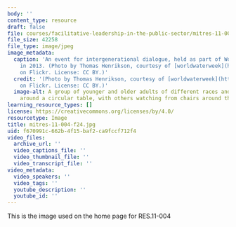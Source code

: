```yaml
---
body: ''
content_type: resource
draft: false
file: courses/facilitative-leadership-in-the-public-sector/mitres-11-004-f24.jpg
file_size: 42258
file_type: image/jpeg
image_metadata:
  caption: 'An event for intergenerational dialogue, held as part of World Water Week
    in 2013. (Photo by Thomas Henrikson, courtesy of [worldwaterweek](https://www.flickr.com/photos/53569401@N04/9678933084)
    on Flickr. License: CC BY.)'
  credit: '(Photo by Thomas Henrikson, courtesy of [worldwaterweek](https://www.flickr.com/photos/53569401@N04/9678933084)
    on Flickr. License: CC BY.)'
  image-alt: A group of younger and older adults of different races and genders, sitting
    around a circular table, with others watching from chairs around the periphery.
learning_resource_types: []
license: https://creativecommons.org/licenses/by/4.0/
resourcetype: Image
title: mitres-11-004-f24.jpg
uid: f670991c-662b-4f15-baf2-ca9fccf712f4
video_files:
  archive_url: ''
  video_captions_file: ''
  video_thumbnail_file: ''
  video_transcript_file: ''
video_metadata:
  video_speakers: ''
  video_tags: ''
  youtube_description: ''
  youtube_id: ''
---
```

This is the image used on the home page for RES.11-004